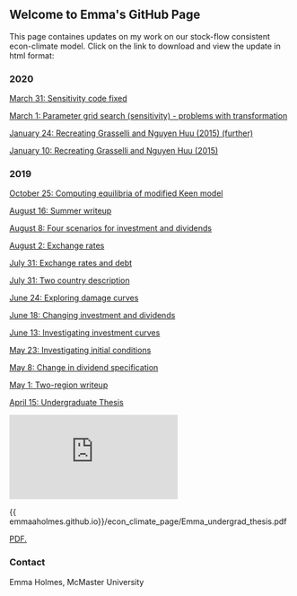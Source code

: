 ## Welcome to Emma's GitHub Page

This page containes updates on my work on our stock-flow consistent econ-climate model. Click on the link to download and view the update in html format:

### 2020

<a href="March_31_2020.html" download>March 31: Sensitivity code fixed</a>

<a href="March_1_2020.html" download>March 1: Parameter grid search (sensitivity) - problems with transformation</a>

<a href="Jan_24_2020.html" download>January 24: Recreating Grasselli and Nguyen Huu (2015) (further)</a>

<a href="Jan_10_2020.html" download>January 10: Recreating Grasselli and Nguyen Huu (2015)</a>

### 2019

<a href="Oct_25_2019.html" download>October 25: Computing equilibria of modified Keen model</a>

<a href="Emma_summer_writeup.pdf" download>August 16: Summer writeup</a>

<a href="Aug_8_2019.html" download>August 8: Four scenarios for investment and dividends</a>

<a href="Aug_2_2019.html" download>August 2: Exchange rates</a>

<a href="July_31_2019.html" download>July 31: Exchange rates and debt</a>

<a href="July_16_2019.html" download>July 31: Two country description</a>

<a href="June_24_2019.html" download>June 24: Exploring damage curves</a>

<a href="June_18_2019.html" download>June 18: Changing investment and dividends</a>

<a href="June_10_2019.html" download>June 13: Investigating investment curves</a>

<a href="May_23_2019.html" download>May 23: Investigating initial conditions</a>

<a href="May_8_2019.html" download>May 8: Change in dividend specification</a>

<a href="May_1_2019.html" download>May 1: Two-region writeup</a>

<a href="Emma_undergraduate_thesis.pdf" class="image fit">April 15: Undergraduate Thesis</a>

<embed src="https://emmaaholmes.github.io/Emma_undergraduate_thesis.pdf" type="application/pdf" />

{{ emmaaholmes.github.io}}/econ_climate_page/Emma_undergrad_thesis.pdf

<a href="emmaaholmes.github.io/econ_climate_page/Emma_undergrad_thesis.pdf" target="_blank">PDF.</a>


### Contact

Emma Holmes, McMaster University 
